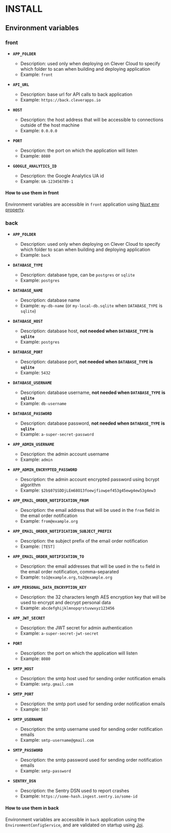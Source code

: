 # INSTALL

## Environment variables

### front

  * __`APP_FOLDER`__
    * Description: used only when deploying on Clever Cloud to specify which folder to scan when building and deploying application
    * Example: `front`

  * __`API_URL`__
    * Description: base url for API calls to back application 
    * Example: `https://back.cleverapps.io`

  * __`HOST`__
    * Description: the host address that will be accessible to connections outside of the host machine 
    * Example: `0.0.0.0`

  * __`PORT`__
    * Description: the port on which the application will listen
    * Example: `8080`

  * __`GOOGLE_ANALYTICS_ID`__
    * Description: the Google Analytics UA id
    * Example: `UA-123456789-1`

#### How to use them in front
Environment variables are accessible in `front` application using [Nuxt env property](https://nuxtjs.org/api/configuration-env/).

### back

  * __`APP_FOLDER`__
    * Description: used only when deploying on Clever Cloud to specify which folder to scan when building and deploying application
    * Example: `back`

  * __`DATABASE_TYPE`__
    * Description: database type, can be `postgres` or `sqlite`
    * Example: `postgres`

  * __`DATABASE_NAME`__
    * Description: database name
    * Example: `my-db-name` (or `my-local-db.sqlite` when `DATABASE_TYPE` is `sqlite`)

  * __`DATABASE_HOST`__
    * Description: database host, **not needed when `DATABASE_TYPE` is `sqlite`**
    * Example: `postgres`

  * __`DATABASE_PORT`__
    * Description: database port, **not needed when `DATABASE_TYPE` is `sqlite`**
    * Example: `5432`

  * __`DATABASE_USERNAME`__
    * Description: database username, **not needed when `DATABASE_TYPE` is `sqlite`**
    * Example: `db-username`

  * __`DATABASE_PASSWORD`__
    * Description: database password, **not needed when `DATABASE_TYPE` is `sqlite`**
    * Example: `a-super-secret-password`

  * __`APP_ADMIN_USERNAME`__
    * Description: the admin account username
    * Example: `admin`

  * __`APP_ADMIN_ENCRYPTED_PASSWORD`__
    * Description: the admin account encrypted password using bcrypt algorithm
    * Example: `$2b$07$SDDjLEm68O13foewjfiowpef453g45ewg4ew53g4ew3`

  * __`APP_EMAIL_ORDER_NOTIFICATION_FROM`__
    * Description: the email address that will be used in the `from` field in the email order notification  
    * Example: `from@example.org`

  * __`APP_EMAIL_ORDER_NOTIFICATION_SUBJECT_PREFIX`__
    * Description: the subject prefix of the email order notification  
    * Example: `[TEST]`

  * __`APP_EMAIL_ORDER_NOTIFICATION_TO`__
    * Description: the email addresses that will be used in the `to` field in the email order notification, comma-separated  
    * Example: `to1@example.org,to2@example.org`

  * __`APP_PERSONAL_DATA_ENCRYPTION_KEY`__
    * Description: the 32 characters length AES encryption key that will be used to encrypt and decrypt personal data  
    * Example: `abcdefghijklmnopqrstuvwxyz123456`

  * __`APP_JWT_SECRET`__
    * Description: the JWT secret for admin authentication  
    * Example: `a-super-secret-jwt-secret`

  * __`PORT`__
    * Description: the port on which the application will listen
    * Example: `8080`

  * __`SMTP_HOST`__
    * Description: the smtp host used for sending order notification emails
    * Example: `smtp.gmail.com`

  * __`SMTP_PORT`__
    * Description: the smtp port used for sending order notification emails
    * Example: `587`

  * __`SMTP_USERNAME`__
    * Description: the smtp username used for sending order notification emails
    * Example: `smtp-username@gmail.com`

  * __`SMTP_PASSWORD`__
    * Description: the smtp password used for sending order notification emails
    * Example: `smtp-password`

  * __`SENTRY_DSN`__
    * Description: the Sentry DSN used to report crashes 
    * Example: `https://some-hash.ingest.sentry.io/some-id`

#### How to use them in back
Environment variables are accessible in `back` application using the `EnvironmentConfigService`, and are validated on startup using [Joi](https://github.com/hapijs/joi).
